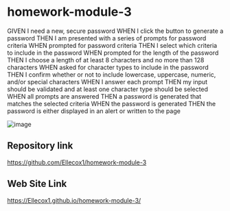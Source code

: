 # homework-module-3
GIVEN I need a new, secure password
WHEN I click the button to generate a password
THEN I am presented with a series of prompts for password criteria
WHEN prompted for password criteria
THEN I select which criteria to include in the password
WHEN prompted for the length of the password
THEN I choose a length of at least 8 characters and no more than 128 characters
WHEN asked for character types to include in the password
THEN I confirm whether or not to include lowercase, uppercase, numeric, and/or special characters
WHEN I answer each prompt
THEN my input should be validated and at least one character type should be selected
WHEN all prompts are answered
THEN a password is generated that matches the selected criteria
WHEN the password is generated
THEN the password is either displayed in an alert or written to the page


![image](https://user-images.githubusercontent.com/108504537/185281145-788c8f48-ff07-43ff-88a6-1566aec944c3.png)






## Repository link
https://github.com/Ellecox1/homework-module-3

## Web Site Link
https://Ellecox1.github.io/homework-module-3/
